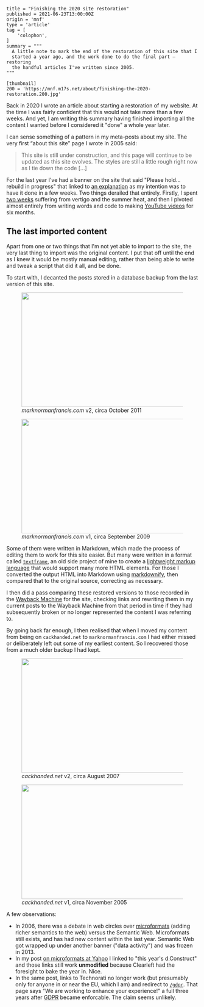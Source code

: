 ```
title = "Finishing the 2020 site restoration"
published = 2021-06-23T13:00:00Z
origin = 'mnf'
type = 'article'
tag = [
    'colophon',
]
summary = """
  A little note to mark the end of the restoration of this site that I
  started a year ago, and the work done to do the final part — restoring
  the handful articles I've written since 2005.
"""

[thumbnail]
200 = 'https://mnf.m17s.net/about/finishing-the-2020-restoration.200.jpg'
```

Back in 2020 I wrote an article about starting a restoration of my website. At
the time I was fairly confident that this would not take more than a few
weeks. And yet, I am writing this summary having finished importing all the
content I wanted before I considered it "done" a whole year later.

I can sense something of a pattern in my meta-posts about my site. The very
first “about this site” page I wrote in 2005 said:

> This site is still under construction, and this page will continue to be
> updated as this site evolves. The styles are still a little rough right now
> as I tie down the code [...]

For the last year I've had a banner on the site that said "Please hold…
rebuild in progress" that linked to [an explanation][rb] as my intention was
to have it done in a few weeks. Two things derailed that entirely. Firstly,
I spent [two weeks][w32] suffering from vertigo and the summer heat, and
then I pivoted almost entirely from writing words and code to making
[YouTube videos][w36] for six months.

## The last imported content

Apart from one or two things that I'm not yet able to import to the site,
the very last thing to import was the original content. I put that off
until the end as I knew it would be mostly manual editing, rather than being
able to write and tweak a script that did it all, and be done.

To start with, I decanted the posts stored in a database backup from the last
version of this site.

<figure>
  <a href='https://mnf.m17s.net/about/marknormanfrancis.com.v2.1024.jpg'><img src='https://mnf.m17s.net/about/marknormanfrancis.com.v2.480.jpg' 
    width='480' height='300' alt=''></a>
  <figcaption>
    <i>marknormanfrancis.com</i> v2, circa October 2011
  </figcaption>
</figure>

<figure>
  <a href='https://mnf.m17s.net/about/marknormanfrancis.com.v1.1024.jpg'><img src='https://mnf.m17s.net/about/marknormanfrancis.com.v1.480.jpg' 
    width='480' height='300' alt=''></a>
  <figcaption>
    <i>marknormanfrancis.com</i> v1, circa September 2009
  </figcaption>
</figure>

Some of them were written in Markdown, which made the process of editing them
to work for this site easier. But many were written in a format called
[`textframe`][tf], an old side project of mine to create a
[lightweight markup language][lw] that would support many more HTML elements.
For those I converted the output HTML into Markdown using [markdownify][md],
then compared that to the original source, correcting as necessary.

I then did a pass comparing these restored versions to those recorded in the
[Wayback Machine][wb] for the site, checking links and rewriting them in my
current posts to the Wayback Machine from that period in time if they had
subsequently broken or no longer represented the content I was referring to.

By going back far enough, I then realised that when I moved my content from
being on `cackhanded.net` to `marknormanfrancis.com` I had either missed or
deliberately left out some of my earliest content. So I recovered those from
a much older backup I had kept.

<figure>
  <a href='https://mnf.m17s.net/about/cackhanded.net.v2.1024.jpg'><img src='https://mnf.m17s.net/about/cackhanded.net.v2.480.jpg' 
    width='480' height='300' alt=''></a>
  <figcaption>
    <i>cackhanded.net</i> v2, circa August 2007
  </figcaption>
</figure>

<figure>
  <a href='https://mnf.m17s.net/about/cackhanded.net.v1.1024.jpg'><img src='https://mnf.m17s.net/about/cackhanded.net.v1.480.jpg' 
    width='480' height='300' alt=''></a>
  <figcaption>
    <i>cackhanded.net</i> v1, circa November 2005
  </figcaption>
</figure>

A few observations:

  * In 2006, there was a debate in web circles over [microformats][uf]
    (adding richer semantics to the web) versus the Semantic Web.
    Microformats still exists, and has had new content within
    the last year. Semantic Web got wrapped up under another banner
    ("data activity") and was frozen in 2013.
  * In my post [on microformats at Yahoo][pm] I linked to "this year's
    d.Construct" and those links still work **unmodified** because Clearleft
    had the foresight to bake the year in. Nice.
  * In the same post, links to Technorati no longer work (but presumably only
    for anyone in or near the EU, which I am) and redirect to [`/gdpr`][tr].
    That page says "We are working to enhance your experience!" a full three
    years after [GDPR][gdpr] became enforcable. The claim seems unlikely.


[rb]: /about/2020-rebuild
[w32]: /weeknotes/chips-for-week-32-2020
[w36]: /weeknotes/chips-for-week-36-2020
[tf]: https://github.com/norm/textframe
[lw]: https://en.wikipedia.org/wiki/Lightweight_markup_language
[md]: https://pypi.org/project/markdownify/
[wb]: https://web.archive.org
[uf]: /presentations/wsg-london/microformats
[pm]: /yahoo-europe/presenting-microformats
[tr]: https://technorati.com/gdpr
[gdpr]: https://en.wikipedia.org/wiki/General_Data_Protection_Regulation
